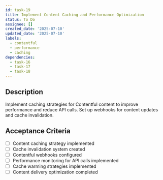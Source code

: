 ```yaml
---
id: task-19
title: Implement Content Caching and Performance Optimization
status: To Do
assignee: []
created_date: '2025-07-10'
updated_date: '2025-07-10'
labels:
  - contentful
  - performance
  - caching
dependencies:
  - task-16
  - task-17
  - task-18
---
```


## Description

Implement caching strategies for Contentful content to improve performance and reduce API calls. Set up webhooks for content updates and cache invalidation.

## Acceptance Criteria

- [ ] Content caching strategy implemented
- [ ] Cache invalidation system created
- [ ] Contentful webhooks configured
- [ ] Performance monitoring for API calls implemented
- [ ] Cache warming strategies implemented
- [ ] Content delivery optimization completed
